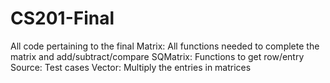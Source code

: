 # CS201-Final
All code pertaining to the final
Matrix: All functions needed to complete the matrix and add/subtract/compare
SQMatrix: Functions to get row/entry
Source: Test cases
Vector: Multiply the entries in matrices
